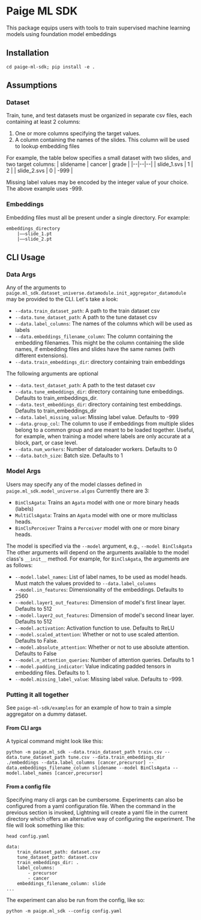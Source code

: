# Paige ML SDK

This package equips users with tools to train supervised machine learning models using foundation model embeddings

## Installation

`cd paige-ml-sdk; pip install -e .`

## Assumptions

### Dataset

Train, tune, and test datasets must be organized in separate csv files, each containing at least 2 columns:
1. One or more columns specifying the target values.
2. A column containing the names of the slides. This column will be used to lookup embedding files

For example, the table below specifies a small dataset with two slides, and two target columns:
|  slidename | cancer | grade |
|--|--|--|
| slide_1.svs | 1 | 2 |
| slide_2.svs | 0 | -999 |

Missing label values may be encoded by the integer value of your choice. The above example uses -999.

### Embeddings

Embedding files must all be present under a single directory. For example:
```
embeddings_directory
	|——slide_1.pt
	|——slide_2.pt
```
## CLI Usage

### Data Args

Any of the arguments to   `paige.ml_sdk.dataset_universe.datamodule.init_aggregator_datamodule` may be provided to the CLI. Let's take a look:

- `--data.train_dataset_path`: A path to the train dataset csv
- `--data.tune_dataset_path`: A path to the tune dataset csv
- `--data.label_columns`: The names of the columns which will be used as labels
- `--data.embeddings_filename_column`: The column containing the embedding filenames. This might be the column containing the slide names, if embedding files and slides have the same names (with different extensions).
- `--data.train_embeddings_dir`: directory containing train embeddings

The following arguments are optional
- `--data.test_dataset_path`: A path to the test dataset csv 
- `--data.tune_embeddings_dir`: directory containing tune embeddings. Defaults to train_embeddings_dir.
- `--data.test_embeddings_dir`: directory containing test embeddings. Defaults to train_embeddings_dir
- `--data.label_missing_value`: Missing label value. Defaults to -999
- `--data.group_col`: The column to use if embeddings from multiple slides belong to a common group and are meant to be loaded together. Useful, for example, when training a model where labels are only accurate at a block, part, or case level.
- `--data.num_workers`: Number of dataloader workers. Defaults to 0
- `--data.batch_size`: Batch size. Defaults to 1

### Model Args

Users may specify any of the model classes defined in `paige.ml_sdk.model_universe.algos` Currently there are 3:
- `BinClsAgata`: Trains an `Agata` model with one or more binary heads (labels)
- `MultiClsAgata`: Trains an `Agata` model with one or more multiclass heads.
- `BinClsPerceiver` Trains a `Perceiver` model with one or more binary heads.

The model is specified via the `--model` argument, e.g., `--model BinClsAgata`
The other arguments will depend on the arguments available to the model class's `__init__` method. For example, for `BinClsAgata`, the arguments are as follows:

- `--model.label_names`: List of label names, to be used as model heads. Must match the values provided to `--data.label_columns`
- `--model.in_features`: Dimensionality of the embeddings. Defaults to 2560
- `--model.layer1_out_features`: Dimension of model's first linear layer. Defaults to 512
- `--model.layer2_out_features`: Dimension of model's second linear layer. Defaults to  512
- `--model.activation`: Activation function to use. Defaults to ReLU
- `--model.scaled_attention`: Whether or not to use scaled attention. Defaults to False.
- `--model.absolute_attention`: Whether or not to use absolute attention. Defaults to False
- `--model.n_attention_queries`: Number of attention queries. Defaults to 1
- `--model.padding_indicator`: Value indicating padded tensors in embedding files. Defaults to 1.
- `--model.missing_label_value`: Missing label value. Defaults to -999.


### Putting it all together

See `paige-ml-sdk/examples` for an example of how to train a simple aggregator on a dummy dataset.

#### From CLI args
A typical command might look like this:
```
python -m paige.ml_sdk --data.train_dataset_path train.csv --data.tune_dataset_path tune.csv --data.train_embeddings_dir ./embeddings --data.label_columns [cancer,precursor] --data.embeddings_filename_column slidename --model BinClsAgata --model.label_names [cancer,precursor]
```

#### From a config file
Specifying many cli args can be cumbersome. Experiments can also be configured from a yaml configuration file. When the command in the previous section is invoked, Lightning will create a yaml file in the current directory which offers an alternative way of configuring the experiment. The file will look something like this:
```
head config.yaml

data:
	train_dataset_path: dataset.csv
	tune_dataset_path: dataset.csv
	train_embeddings_dir: .
	label_columns:
		- precursor
		- cancer
	embeddings_filename_column: slide
...
```
The experiment can also be run from the config, like so:
```
python -m paige.ml_sdk --config config.yaml
```